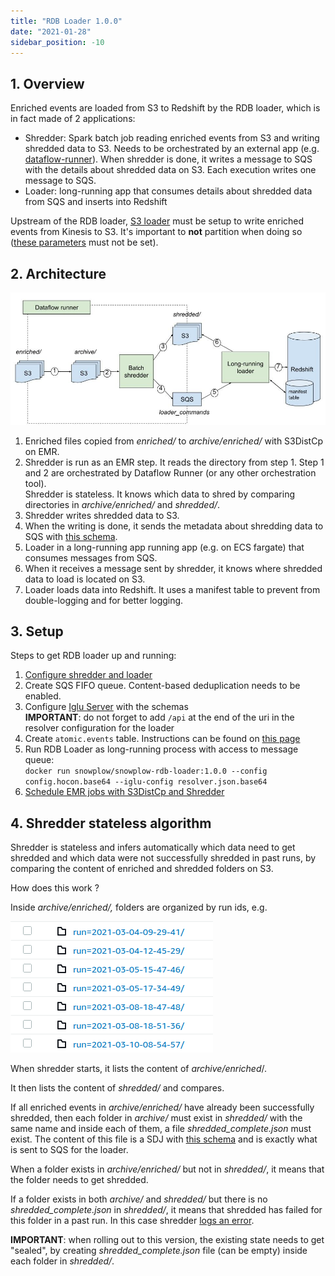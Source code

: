 ```yaml
---
title: "RDB Loader 1.0.0"
date: "2021-01-28"
sidebar_position: -10
---
```


## 1\. Overview

Enriched events are loaded from S3 to Redshift by the RDB loader, which is in fact made of 2 applications:

- Shredder: Spark batch job reading enriched events from S3 and writing shredded data to S3. Needs to be orchestrated by an external app (e.g. [dataflow-runner](/docs/migrated/pipeline-components-and-applications/dataflow-runner/guide-for-devops/)). When shredder is done, it writes a message to SQS with the details about shredded data on S3. Each execution writes one message to SQS.
- Loader: long-running app that consumes details about shredded data from SQS and inserts into Redshift

Upstream of the RDB loader, [S3 loader](/docs/migrated/pipeline-components-and-applications/loaders-storage-targets/s3-loader/) must be setup to write enriched events from Kinesis to S3. It's important to **not** partition when doing so ([these parameters](https://github.com/snowplow/snowplow-s3-loader/blob/1.0.0/examples/config.hocon.sample#L92-L97) must not be set).

## 2\. Architecture

![](images/architecture.png)

1. Enriched files copied from _enriched/_ to _archive/enriched/_ with S3DistCp on EMR.
2. Shredder is run as an EMR step. It reads the directory from step 1. 
    Step 1 and 2 are orchestrated by Dataflow Runner (or any other orchestration tool).  
    Shredder is stateless. It knows which data to shred by comparing directories in _archive/enriched/_ and _shredded/_.
3. Shredder writes shredded data to S3.
4. When the writing is done, it sends the metadata about shredding data to SQS with [this schema](https://github.com/snowplow/iglu-central/blob/master/schemas/com.snowplowanalytics.snowplow.storage/shredding_complete/jsonschema/1-0-0).
5. Loader in a long-running app running app (e.g. on ECS fargate) that consumes messages from SQS.
6. When it receives a message sent by shredder, it knows where shredded data to load is located on S3.
7. Loader loads data into Redshift. It uses a manifest table to prevent from double-logging and for better logging.

## 3\. Setup

Steps to get RDB loader up and running:

1. [Configure shredder and loader](/docs/migrated/pipeline-components-and-applications/loaders-storage-targets/snowplow-rdb-loader/configuring-rdb-shredder/)
2. Create SQS FIFO queue. Content-based deduplication needs to be enabled.
3. Configure [Iglu Server](/docs/migrated/pipeline-components-and-applications/iglu/setting-up-iglu/step-2-setup-an-iglu-repository/2-4-iglu-server/) with the schemas  
    **IMPORTANT**: do not forget to add `/api` at the end of the uri in the resolver configuration for the loader
4. Create `atomic.events` table. Instructions can be found on [this page](/docs/migrated/getting-started-on-snowplow-open-source/setup-snowplow-on-aws/setup-destinations/setup-redshift/launch-a-redshift-cluster/setup-the-snowplow-database-and-events-table/)
5. Run RDB Loader as long-running process with access to message queue:  
    `docker run snowplow/snowplow-rdb-loader:1.0.0 --config config.hocon.base64 --iglu-config resolver.json.base64`
6. [Schedule EMR jobs with S3DistCp and Shredder](/docs/migrated/pipeline-components-and-applications/loaders-storage-targets/snowplow-rdb-loader/configuring-rdb-shredder/#dataflow-runner)

## 4\. Shredder stateless algorithm

Shredder is stateless and infers automatically which data need to get shredded and which data were not successfully shredded in past runs, by comparing the content of enriched and shredded folders on S3.

How does this work ?

Inside _archive/enriched/,_ folders are organized by run ids, e.g.

![](images/ls.png)

When shredder starts, it lists the content of _archive/enriched_/.

It then lists the content of _shredded/_ and compares.

If all enriched events in _archive/enriched/_ have already been successfully shredded, then each folder in _archive/_ must exist in _shredded/_ with the same name and inside each of them, a file _shredded\_complete.json_ must exist. The content of this file is a SDJ with [this schema](https://github.com/snowplow/iglu-central/blob/master/schemas/com.snowplowanalytics.snowplow.storage/shredding_complete/jsonschema/1-0-0) and is exactly what is sent to SQS for the loader.

When a folder exists in _archive/enriched/_ but not in _shredded/_, it means that the folder needs to get shredded.

If a folder exists in both _archive/_ and _shredded/_ but there is no _shredded\_complete.json_ in _shredded/_, it means that shredded has failed for this folder in a past run. In this case shredder [logs an error](https://github.com/snowplow/snowplow-rdb-loader/blob/1.0.0/modules/shredder/src/main/scala/com/snowplowanalytics/snowplow/rdbloader/shredder/batch/ShredJob.scala#L224).

**IMPORTANT**: when rolling out to this version, the existing state needs to get "sealed", by creating _shredded\_complete.json_ file (can be empty) inside each folder in _shredded/_.
